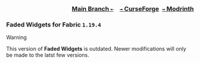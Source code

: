 ### <p align=right>[Main Branch `←`](https://github.com/KrLite/Mod.Faded-Widgets)&emsp;[`→` CurseForge](https://www.curseforge.com/minecraft/mc-mods/faded-widgets)&ensp;[`→` Modrinth](https://modrinth.com/mod/faded-widgets)</p>

### Faded Widgets for Fabric `1.19.4`

> [!WARNING]
> This version of **Faded Widgets** is outdated. Newer modifications will only be made to the latst few versions.

